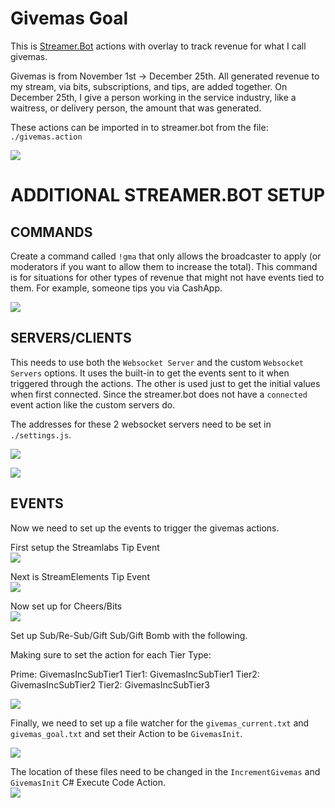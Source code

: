 # Givemas Goal

This is [Streamer.Bot](https://streamer.bot) actions with overlay to track revenue for what I call givemas.

Givemas is from November 1st -> December 25th. All generated revenue to my stream, via bits, subscriptions, and tips, are added together. On December 25th, I give a person working in the service industry, like a waitress, or delivery person, the amount that was generated. 

These actions can be imported in to streamer.bot from the file: `./givemas.action`

![](https://i.imgur.com/5oOcV8U.png)

# ADDITIONAL STREAMER.BOT SETUP

## COMMANDS

Create a command called `!gma` that only allows the broadcaster to apply (or moderators if you want to allow them to increase the total). This command is for situations for other types of revenue that might not have events tied to them. For example, someone tips you via CashApp.

![](https://i.imgur.com/OinXgQ0.png)

## SERVERS/CLIENTS

This needs to use both the `Websocket Server` and the custom `Websocket Servers` options. It uses the built-in to get the events sent to it when triggered through the actions. The other is used just to get the initial values when first connected. Since the streamer.bot does not have a `connected` event action like the custom servers do.

The addresses for these 2 websocket servers need to be set in `./settings.js`.

![](https://i.imgur.com/b3XTsOY.png)

![](https://i.imgur.com/HEF96Wt.png)

## EVENTS

Now we need to set up the events to trigger the givemas actions.

First setup the Streamlabs Tip Event  
![](https://i.imgur.com/i9LJOcn.png)

Next is StreamElements Tip Event  
![](https://i.imgur.com/jNfMSKP.png)

Now set up for Cheers/Bits  
![](https://i.imgur.com/7AOnQi6.png)

Set up Sub/Re-Sub/Gift Sub/Gift Bomb with the following. 

Making sure to set the action for each Tier Type:

Prime: GivemasIncSubTier1
Tier1: GivemasIncSubTier1
Tier2: GivemasIncSubTier2
Tier2: GivemasIncSubTier3

![](https://i.imgur.com/Ok3fpez.png)

Finally, we need to set up a file watcher for the `givemas_current.txt` and `givemas_goal.txt` and set their Action to be `GivemasInit`.

![](https://i.imgur.com/k67Qb93.png)

The location of these files need to be changed in the `IncrementGivemas` and `GivemasInit` C# Execute Code Action.  
![](https://i.imgur.com/4ZeyL9z.png)